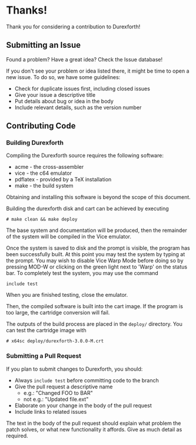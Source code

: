 # Thanks!

Thank you for considering a contribution to Durexforth!

## Submitting an Issue

Found a problem?  Have a great idea?  Check the Issue database!

If you don't see your problem or idea listed there, it might
be time to open a new issue. To do so, we have some guidelines:

* Check for duplicate issues first, including closed issues
* Give your issue a descriptive title
* Put details about bug or idea in the body
* Include relevant details, such as the version number


## Contributing Code

### Building Durexforth

Compiling the Durexforth source requires the following software:

* acme - the cross-assembler
* vice - the c64 emulator
* pdflatex - provided by a TeX installation
* make - the build system

Obtaining and installing this software is beyond the scope of this document.

Building the durexforth disk and cart can be achieved by executing
```
# make clean && make deploy
```
The base system and documentation will be produced, then the remainder of the
system will be compiled in the Vice emulator.

Once the system is saved to disk and the prompt is visible, the program has
been successfully built.  At this point you may test the system by typing
at the prompt.  You may wish to disable Vice Warp Mode before doing so by
pressing MOD-W or clicking on the green light next to 'Warp' on the status
bar.  To completely test the system, you may use the command
```
include test
```
When you are finished testing, close the emulator.

Then, the compiled software is built into the cart image. If the program
is too large, the cartridge conversion will fail.

The outputs of the build process are placed in the `deploy/` directory.
You can test the cartridge image with
```
# x64sc deploy/durexforth-3.0.0-M.crt
```

### Submitting a Pull Request

If you plan to submit changes to Durexforth, you should:

* Always `include test` before committing code to the branch
* Give the pull request a descriptive name
  - e.g.: "Changed FOO to BAR"
  - not e.g.: "Updated file.ext"
* Elaborate on your change in the body of the pull request
* Include links to related issues

The text in the body of the pull request should explain what problem the patch
solves, or what new functionality it affords.  Give as much detail as required.
